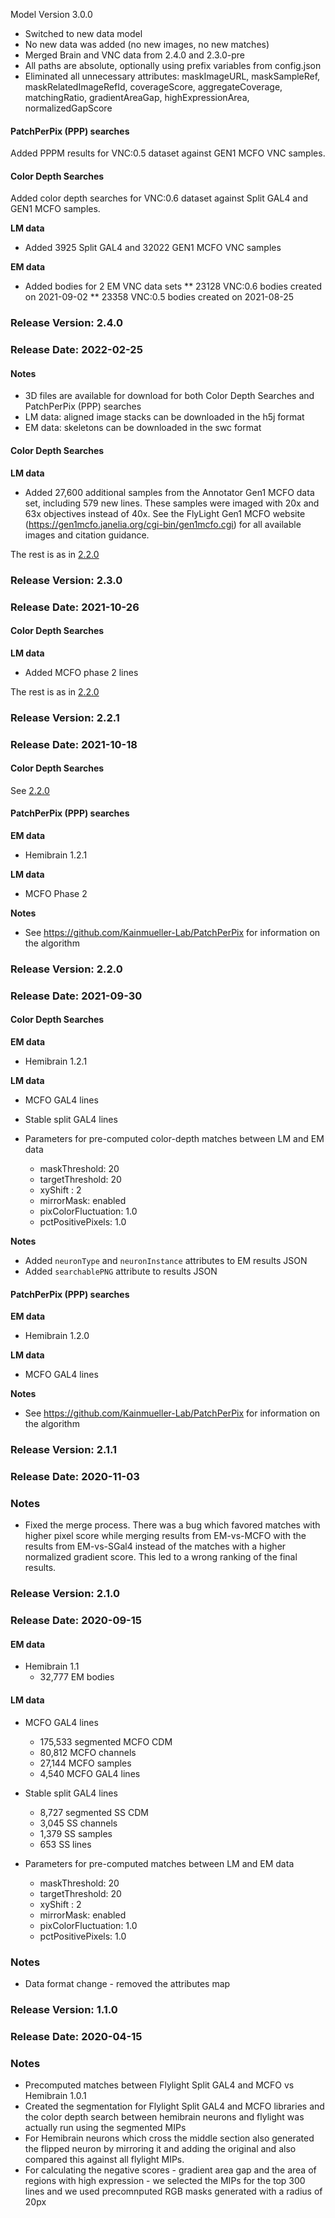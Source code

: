 Model Version 3.0.0
* Switched to new data model
* No new data was added (no new images, no new matches)
* Merged Brain and VNC data from 2.4.0 and 2.3.0-pre
* All paths are absolute, optionally using prefix variables from config.json
* Eliminated all unnecessary attributes: maskImageURL, maskSampleRef, maskRelatedImageRefId, coverageScore, aggregateCoverage, matchingRatio, gradientAreaGap, highExpressionArea, normalizedGapScore

#### PatchPerPix (PPP) searches
Added PPPM results for VNC:0.5 dataset against GEN1 MCFO VNC samples.

#### Color Depth Searches

Added color depth searches for VNC:0.6 dataset against Split GAL4 and GEN1 MCFO samples.

**LM data**
* Added 3925 Split GAL4 and 32022 GEN1 MCFO VNC samples

**EM data**
* Added bodies for 2 EM VNC data sets
** 23128 VNC:0.6 bodies created on 2021-09-02
** 23358 VNC:0.5 bodies created on 2021-08-25

### Release Version: 2.4.0

### Release Date: 2022-02-25

#### Notes
* 3D files are available for download for both Color Depth Searches and PatchPerPix (PPP) searches
* LM data: aligned image stacks can be downloaded in the h5j format
* EM data: skeletons can be downloaded in the swc format

#### Color Depth Searches

**LM data**
* Added 27,600 additional samples from the Annotator Gen1 MCFO data set, including 579 new lines. These samples were imaged with 20x and 63x objectives instead of 40x. See the FlyLight Gen1 MCFO website (https://gen1mcfo.janelia.org/cgi-bin/gen1mcfo.cgi) for all available images and citation guidance.

The rest is as in [2.2.0](###Release-Version:-2.2.0)

### Release Version: 2.3.0

### Release Date: 2021-10-26

#### Color Depth Searches

**LM data**
* Added MCFO phase 2 lines

The rest is as in [2.2.0](###Release-Version:-2.2.0)

### Release Version: 2.2.1

### Release Date: 2021-10-18

#### Color Depth Searches

See [2.2.0](###Release-Version:-2.2.0)

#### PatchPerPix (PPP) searches
**EM data**
* Hemibrain 1.2.1

**LM data**
* MCFO Phase 2

**Notes**
* See https://github.com/Kainmueller-Lab/PatchPerPix for information on the algorithm

### Release Version: 2.2.0

### Release Date: 2021-09-30

#### Color Depth Searches

**EM data**
* Hemibrain 1.2.1

**LM data**
* MCFO GAL4 lines
* Stable split GAL4 lines

* Parameters for pre-computed color-depth matches between LM and EM data 
    * maskThreshold: 20
    * targetThreshold: 20
    * xyShift : 2
    * mirrorMask: enabled
    * pixColorFluctuation: 1.0
    * pctPositivePixels: 1.0

**Notes** 
* Added `neuronType` and `neuronInstance` attributes to EM results JSON
* Added `searchablePNG` attribute to results JSON

#### PatchPerPix (PPP) searches
**EM data**
* Hemibrain 1.2.0

**LM data**
* MCFO GAL4 lines

**Notes**
* See https://github.com/Kainmueller-Lab/PatchPerPix for information on the algorithm


### Release Version: 2.1.1

### Release Date: 2020-11-03

### Notes

* Fixed the merge process. There was a bug which favored matches with higher pixel score
while merging results from EM-vs-MCFO with the results from EM-vs-SGal4 instead of the matches 
with a higher normalized gradient score. This led to a wrong ranking of the final results.
 
### Release Version: 2.1.0

### Release Date: 2020-09-15

#### EM data
* Hemibrain 1.1
    * 32,777 EM bodies

#### LM data
* MCFO GAL4 lines
   * 175,533 segmented MCFO CDM
   * 80,812 MCFO channels
   * 27,144 MCFO samples
   * 4,540 MCFO GAL4 lines

* Stable split GAL4 lines
   * 8,727 segmented SS CDM
   * 3,045 SS channels
   * 1,379 SS samples
   * 653 SS lines

* Parameters for pre-computed matches between LM and EM data 
    * maskThreshold: 20
    * targetThreshold: 20
    * xyShift : 2
    * mirrorMask: enabled
    * pixColorFluctuation: 1.0
    * pctPositivePixels: 1.0


### Notes
* Data format change - removed the attributes map


### Release Version: 1.1.0

### Release Date: 2020-04-15

### Notes
* Precomputed matches between Flylight Split GAL4 and MCFO vs Hemibrain 1.0.1
* Created the segmentation for Flylight Split GAL4 and MCFO libraries and
the color depth search between hemibrain neurons and flylight was actually run
using the segmented MIPs
* For Hemibrain neurons which cross the middle section also
generated the flipped neuron by mirroring it and adding the original
and also compared this against all flylight MIPs.
* For calculating the negative scores - gradient area gap 
and the area of regions with high expression - we selected the MIPs for the top 300 lines
and we used precomnputed RGB masks generated with a radius of 20px
